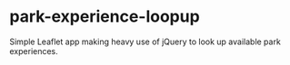 # park-experience-loopup
Simple Leaflet app making heavy use of jQuery to look up available park experiences.
